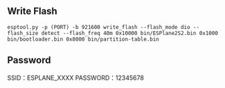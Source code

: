 
## Write Flash

```
esptool.py -p (PORT) -b 921600 write_flash --flash_mode dio --flash_size detect --flash_freq 40m 0x10000 bin/ESPlane2S2.bin 0x1000 bin/bootloader.bin 0x8000 bin/partition-table.bin
```

## Password

SSID：ESPLANE_XXXX
PASSWORD：12345678

